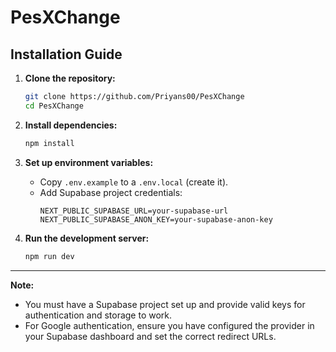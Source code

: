 # PesXChange

## Installation Guide

1. **Clone the repository:**
   ```sh
   git clone https://github.com/Priyans00/PesXChange
   cd PesXChange
   ```

2. **Install dependencies:**
   ```sh
   npm install
   ```

3. **Set up environment variables:**
   - Copy `.env.example` to a  `.env.local` (create it).
   - Add Supabase project credentials:
     ```env
     NEXT_PUBLIC_SUPABASE_URL=your-supabase-url
     NEXT_PUBLIC_SUPABASE_ANON_KEY=your-supabase-anon-key
     ```

4. **Run the development server:**
   ```sh
   npm run dev
   ```

---

**Note:**
- You must have a Supabase project set up and provide valid keys for authentication and storage to work.
- For Google authentication, ensure you have configured the provider in your Supabase dashboard and set the correct redirect URLs.